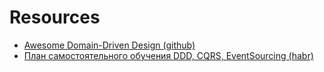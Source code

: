 # Resources
* [Awesome Domain-Driven Design (github)](https://github.com/heynickc/awesome-ddd)
* [План самостоятельного обучения DDD, CQRS, EventSourcing (habr)](https://habr.com/ru/articles/653421/)
